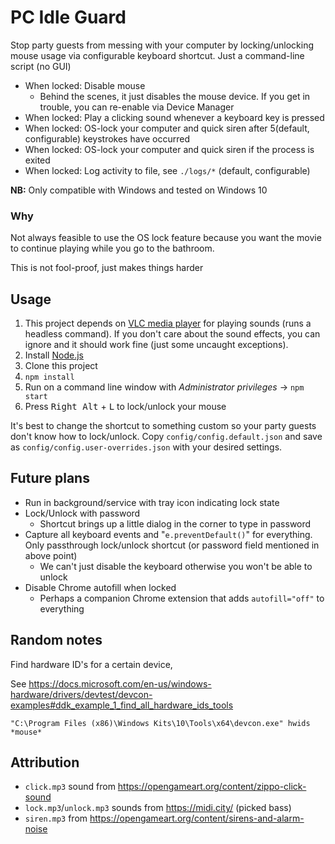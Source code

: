 # PC Idle Guard

Stop party guests from messing with your computer by locking/unlocking mouse usage via configurable keyboard shortcut. Just a command-line script (no GUI)

 - When locked: Disable mouse
    - Behind the scenes, it just disables the mouse device. If you get in trouble, you can re-enable via Device Manager
 - When locked: Play a clicking sound whenever a keyboard key is pressed
 - When locked: OS-lock your computer and quick siren after 5(default, configurable) keystrokes have occurred
 - When locked: OS-lock your computer and quick siren if the process is exited
 - When locked: Log activity to file, see `./logs/*` (default, configurable)

**NB:** Only compatible with Windows and tested on Windows 10

### Why

Not always feasible to use the OS lock feature because you want the movie to continue playing while you go to the bathroom.

This is not fool-proof, just makes things harder

## Usage

 1. This project depends on [VLC media player](https://www.videolan.org/vlc/index.html) for playing sounds (runs a headless command). If you don't care about the sound effects, you can ignore and it should work fine (just some uncaught exceptions).
 1. Install [Node.js](https://nodejs.org/en/)
 1. Clone this project
 1. `npm install`
 1. Run on a command line window with *Administrator privileges* -> `npm start`
 1. Press <kbd>Right Alt</kbd> + <kbd>L</kbd> to lock/unlock your mouse

It's best to change the shortcut to something custom so your party guests don't know how to lock/unlock. Copy `config/config.default.json` and save as `config/config.user-overrides.json` with your desired settings.


## Future plans

 - Run in background/service with tray icon indicating lock state
 - Lock/Unlock with password
    - Shortcut brings up a little dialog in the corner to type in password
 - Capture all keyboard events and "`e.preventDefault()`" for everything. Only passthrough lock/unlock shortcut (or password field mentioned in above point)
    - We can't just disable the keyboard otherwise you won't be able to unlock
 - Disable Chrome autofill when locked
    - Perhaps a companion Chrome extension that adds `autofill="off"` to everything


## Random notes

Find hardware ID's for a certain device,

See https://docs.microsoft.com/en-us/windows-hardware/drivers/devtest/devcon-examples#ddk_example_1_find_all_hardware_ids_tools

```
"C:\Program Files (x86)\Windows Kits\10\Tools\x64\devcon.exe" hwids *mouse*
```

## Attribution

 - `click.mp3` sound from https://opengameart.org/content/zippo-click-sound
 - `lock.mp3`/`unlock.mp3` sounds from https://midi.city/ (picked bass)
 - `siren.mp3` from https://opengameart.org/content/sirens-and-alarm-noise
